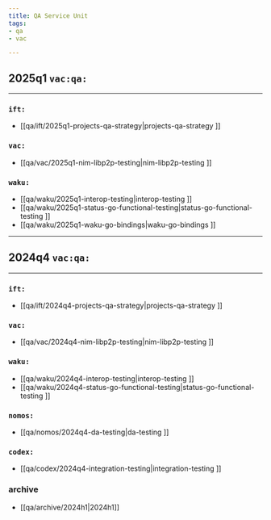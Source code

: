 ```yaml
---
title: QA Service Unit
tags:
- qa
- vac

---
```


## 2025q1 `vac:qa:`
---

### `ift:`
* [[qa/ift/2025q1-projects-qa-strategy|projects-qa-strategy ]]

### `vac:`
* [[qa/vac/2025q1-nim-libp2p-testing|nim-libp2p-testing ]]

### `waku:`
* [[qa/waku/2025q1-interop-testing|interop-testing ]]
* [[qa/waku/2025q1-status-go-functional-testing|status-go-functional-testing ]]
* [[qa/waku/2025q1-waku-go-bindings|waku-go-bindings ]]

---

## 2024q4 `vac:qa:`
---

### `ift:`
* [[qa/ift/2024q4-projects-qa-strategy|projects-qa-strategy ]]

### `vac:`
* [[qa/vac/2024q4-nim-libp2p-testing|nim-libp2p-testing ]]

### `waku:`
* [[qa/waku/2024q4-interop-testing|interop-testing ]]
* [[qa/waku/2024q4-status-go-functional-testing|status-go-functional-testing ]]

### `nomos:`
* [[qa/nomos/2024q4-da-testing|da-testing ]]

### `codex:`
* [[qa/codex/2024q4-integration-testing|integration-testing ]]

### archive

* [[qa/archive/2024h1|2024h1]]
